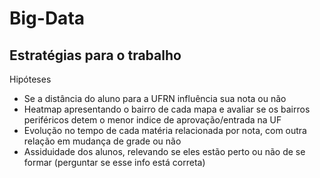 # Big-Data

## Estratégias para o trabalho

Hipóteses
 - Se a distância do aluno para a UFRN influência sua nota ou não
 - Heatmap apresentando o bairro de cada mapa e avaliar se os bairros periféricos detem o menor indice de aprovação/entrada na UF
 - Evolução no tempo de cada matéria relacionada por nota, com outra relação em mudança de grade ou não
 - Assiduidade dos alunos, relevando se eles estão perto ou não de se formar (perguntar se esse info está correta)


   

